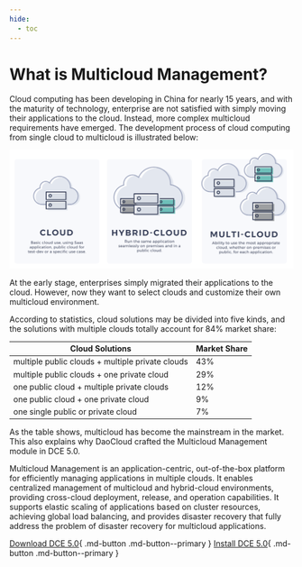 ```yaml
---
hide:
  - toc
---
```


# What is Multicloud Management?

Cloud computing has been developing in China for nearly 15 years, and with the maturity of technology, enterprise are not satisfied with simply moving their applications to the cloud. Instead, more complex multicloud requirements have emerged. The development process of cloud computing from single cloud to multicloud is illustrated below:

![evolution](../images/what01.png)

At the early stage, enterprises simply migrated their applications to the cloud. However, now they want to select clouds and customize their own multicloud environment.

According to statistics, cloud solutions may be divided into five kinds, and the solutions with multiple clouds totally account for 84% market share:

| Cloud Solutions       | Market Share |
| ------------------------ | ------------ |
| multiple public clouds + multiple private clouds | 43% |
| multiple public clouds + one private cloud | 29% |
| one public cloud + multiple private clouds | 12% |
| one public cloud + one private cloud | 9% |
| one single public or private cloud | 7% |

As the table shows, multicloud has become the mainstream in the market. This also explains why DaoCloud crafted the Multicloud Management module in DCE 5.0.

Multicloud Management is an application-centric, out-of-the-box platform for efficiently managing applications in multiple clouds. It enables centralized management of multicloud and hybrid-cloud environments, providing cross-cloud deployment, release, and operation capabilities. It supports elastic scaling of applications based on cluster resources, achieving global load balancing, and provides disaster recovery that fully address the problem of disaster recovery for multicloud applications.

[Download DCE 5.0](../../download/dce5.md){ .md-button .md-button--primary }
[Install DCE 5.0](../../install/intro.md){ .md-button .md-button--primary }
